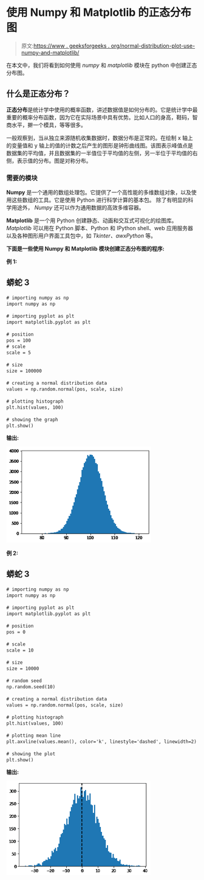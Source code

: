 # 使用 Numpy 和 Matplotlib 的正态分布图

> 原文:[https://www . geeksforgeeks . org/normal-distribution-plot-use-numpy-and-matplotlib/](https://www.geeksforgeeks.org/normal-distribution-plot-using-numpy-and-matplotlib/)

在本文中，我们将看到如何使用 *numpy* 和 *matplotlib* 模块在 python 中创建正态分布图。

## 什么是正态分布？

**正态分布**是统计学中使用的概率函数，讲述数据值是如何分布的。它是统计学中最重要的概率分布函数，因为它在实际场景中具有优势。比如人口的身高，鞋码，智商水平，擀一个模具，等等很多。

一般观察到，当从独立来源随机收集数据时，数据分布是正常的。在绘制 x 轴上的变量值和 y 轴上的值的计数之后产生的图形是钟形曲线图。该图表示峰值点是数据集的平均值，并且数据集的一半值位于平均值的左侧，另一半位于平均值的右侧，表示值的分布。图是对称分布。

### 需要的模块

**Numpy** 是一个通用的数组处理包。它提供了一个高性能的多维数组对象，以及使用这些数组的工具。它是使用 Python 进行科学计算的基本包。
除了有明显的科学用途外， *Numpy* 还可以作为通用数据的高效多维容器。

**Matplotlib** 是一个用 Python 创建静态、动画和交互式可视化的绘图库。 *Matplotlib* 可以用在 Python 脚本、Python 和 IPython shell、web 应用服务器以及各种图形用户界面工具包中，如 *Tkinter、awxPython* 等。

**下面是一些使用 Numpy 和 Matplotlib 模块创建正态分布图的程序:**

**例 1:**

## 蟒蛇 3

```
# importing numpy as np
import numpy as np

# importing pyplot as plt
import matplotlib.pyplot as plt

# position
pos = 100
# scale
scale = 5

# size
size = 100000

# creating a normal distribution data
values = np.random.normal(pos, scale, size)

# plotting histograph
plt.hist(values, 100)

# showing the graph
plt.show()
```

**输出:**

![](img/8a1773d210d790065eb43b3abd74f48f.png)

**例 2:**

## 蟒蛇 3

```
# importing numpy as np
import numpy as np

# importing pyplot as plt
import matplotlib.pyplot as plt

# position
pos = 0

# scale
scale = 10

# size
size = 10000

# random seed
np.random.seed(10)

# creating a normal distribution data
values = np.random.normal(pos, scale, size)

# plotting histograph
plt.hist(values, 100)

# plotting mean line
plt.axvline(values.mean(), color='k', linestyle='dashed', linewidth=2)

# showing the plot
plt.show()
```

**输出:**

![](img/80ecf85255d2db0b492e1052bdaf7599.png)